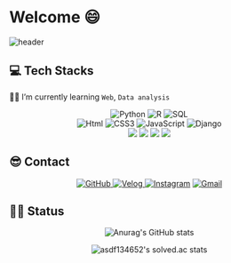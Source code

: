 


# Welcome :smile:

![header](https://capsule-render.vercel.app/api?type=waving&color=FF0000&height=200&descAlign=50&fontAlign=50&section=header&text=DongwanKim&fontSize=65&fontColor=2E2E2E&animation=twinkling) 



## 💻 Tech Stacks 

  :man_student: I’m currently learning  `Web`, `Data analysis`

<div align=center><img alt="Python" src ="https://img.shields.io/badge/Python-3776AB.svg?&style=for-the-badge&logo=Python&logoColor=white"/>  <img alt="R" src ="https://img.shields.io/badge/R-blue.svg?&style=for-the-badge&logo=R&logoColor=white"/> <img alt="SQL" src ="https://img.shields.io/badge/sql-007396.svg?&style=for-the-badge&logo=sqlite&logoColor=white"/><br>
<img alt="Html" src ="https://img.shields.io/badge/HTML-E34F26.svg?&style=for-the-badge&logo=HTML5&logoColor=white"/> <img alt="CSS3" src ="https://img.shields.io/badge/CSS3-FF9933.svg?&style=for-the-badge&logo=CSS3&logoColor=white"/>  <img alt="JavaScript" src ="https://img.shields.io/badge/JavaScript-F7DF1E.svg?&style=for-the-badge&logo=JavaScript&logoColor=white"/>   <img alt="Django" src ="https://img.shields.io/badge/Django-6DB33F.svg?&style=for-the-badge&logo=Django&logoColor=white"/><br><img src="https://img.shields.io/badge/Git-F05032?style=flat&logo=Git&logoColor=white"/>    <img src="https://img.shields.io/badge/Docker-2496ED?style=flat&logo=Docker&logoColor=white"/>     <img src="https://img.shields.io/badge/MySQL-4479A1?style=flat&logo=MySQL&logoColor=white"/>    <img src="https://img.shields.io/badge/Vue.js-4FC08D?style=flat&logo=vue-dot-js&logoColor=white"/><br>

</div>

## :sunglasses: Contact

<div align=center>
<a href = "https://github.com/holawan"><img alt="GitHub" src ="https://img.shields.io/badge/GitHub-181717.svg?&style=for-the-badge&logo=GitHub&logoColor=white"/>
    </a> <a href = "https://velog.io/@holawan/"> <img alt="Velog" src ="https://img.shields.io/badge/velog-20c997??&style=for-the-badge"/></a><a href = "https://instagram.com/hola_wan"> <img alt="Instagram" src ="https://img.shields.io/badge/Instagram-E4405F.svg?&style=for-the-badge&logo=Instagram&logoColor=white"/></a> <a href="https://mail.google.com/mail/?view=cm&amp;fs=1&amp;to=asdf134652@gmail.com" target="_blank"><img alt="Gmail" src 
="https://img.shields.io/badge/asdf134652@gmail.com-EA4335.svg?&style=for-the-badge&logo=Gmail&logoColor=white"/></a></div>

## :running_man: Status

<div align=center>

![Anurag's GitHub stats](https://github-readme-stats.vercel.app/api?username=holawan&show_icons=true&theme=radical)



![asdf134652's solved.ac stats](https://github-readme-solvedac.hyp3rflow.vercel.app/api/?handle=asdf134652)

</div>

<br />
